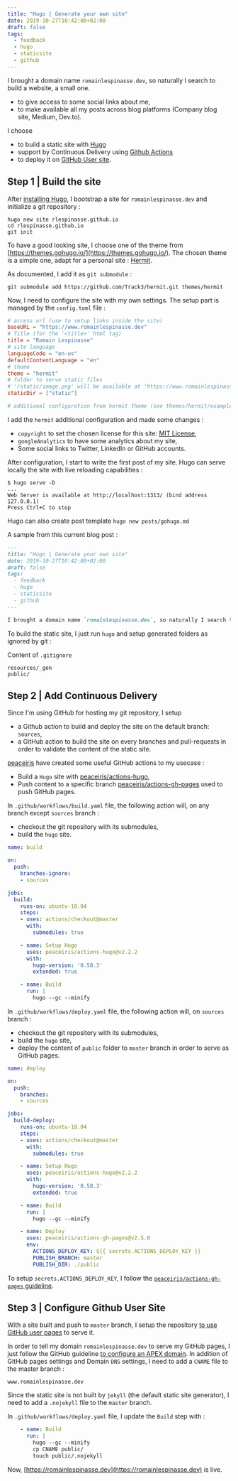 ```yaml
---
title: "Hugo | Generate your own site"
date: 2019-10-27T10:42:00+02:00
draft: false
tags:
  - feedback
  - hugo
  - staticsite
  - github
---
```


I brought a domain name `romainlespinasse.dev`, so naturally I search to build a website, a small one.

* to give access to some social links about me,
* to make available all my posts across blog platforms (Company blog site, Medium, Dev.to).

I choose

* to build a static site with [Hugo](https://gohugo.io/)
* support by Continuous Delivery using [Github Actions](https://github.com/features/actions)
* to deploy it on [GitHub User site](https://pages.github.com/).

## Step 1 | Build the site

After [installing Hugo](https://gohugo.io/getting-started/installing/), I bootstrap a site for `romainlespinasse.dev` and initialize a git repository :

```shell
hugo new site rlespinasse.github.io
cd rlespinasse.github.io
git init
```

To have a good looking site, I choose one of the theme from [https://themes.gohugo.io/](https://themes.gohugo.io/).
The chosen theme is a simple one, adapt for a personal site : [Hermit](https://github.com/Track3/hermit.git).

As documented, I add it as `git submodule` :

```shell
git submodule add https://github.com/Track3/hermit.git themes/hermit
```

Now, I need to configure the site with my own settings.
The setup part is managed by the `config.toml` file :

```toml
# access url (use to setup links inside the site)
baseURL = "https://www.romainlespinasse.dev"
# Title (for the '<title>' html tag)
title = "Romain Lespinasse"
# site language
languageCode = "en-us"
defaultContentLanguage = "en"
# theme
theme = "hermit"
# folder to serve static files
# '/static/image.png' will be available at 'https://www.romainlespinasse.dev/image.png'
staticDir = ["static"]

# additional configuration from hermit theme (see themes/hermit/exampleSite/config.toml)
```

I add the `hermit` additional configuration and made some changes :

* `copyright` to set the chosen license for this site: [MIT License](https://opensource.org/licenses/MIT),
* `googleAnalytics` to have some analytics about my site,
* Some social links to Twitter, LinkedIn or GitHub accounts.

After configuration, I start to write the first post of my site.
Hugo can serve locally the site with live reloading capabilities :

```shell
$ hugo serve -D
...
Web Server is available at http://localhost:1313/ (bind address 127.0.0.1)
Press Ctrl+C to stop
```

Hugo can also create post template `hugo new posts/gohugo.md`

A sample from this current blog post :

```md
---
title: "Hugo | Generate your own site"
date: 2019-10-27T10:42:00+02:00
draft: false
tags:
  - feedback
  - hugo
  - staticsite
  - github
---

I brought a domain name `romainlespinasse.dev`, so naturally I search to build a website, a small one.
```

To build the static site, I just run `hugo` and setup generated folders as ignored by git :

Content of `.gitignore`

```text
resources/_gen
public/
```

## Step 2 | Add Continuous Delivery

Since I'm using GitHub for hosting my git repository, I setup

* a Github action to build and deploy the site on the default branch: `sources`,
* a GitHub action to build the site on every branches and pull-requests in order to validate the content of the static site.

[peaceiris](https://github.com/peaceiris) have created some useful GitHub actions to my usecase :

* Build a `Hugo` site with [peaceiris/actions-hugo](https://github.com/peaceiris/actions-hugo),
* Push content to a specific branch [peaceiris/actions-gh-pages](https://github.com/peaceiris/actions-gh-pages) used to push GitHub pages.

In `.github/workflows/build.yaml` file, the following action will, on any branch except `sources` branch :

* checkout the git repository with its submodules,
* build the `hugo` site.

```yaml
name: build

on:
  push:
    branches-ignore:
    - sources

jobs:
  build:
    runs-on: ubuntu-18.04
    steps:
    - uses: actions/checkout@master
      with:
        submodules: true

    - name: Setup Hugo
      uses: peaceiris/actions-hugo@v2.2.2
      with:
        hugo-version: '0.58.3'
        extended: true

    - name: Build
      run: |
        hugo --gc --minify
```

In `.github/workflows/deploy.yaml` file, the following action will, on `sources` branch :

* checkout the git repository with its submodules,
* build the `hugo` site,
* deploy the content of `public` folder to `master` branch in order to serve as GitHub pages.

```yaml
name: deploy

on:
  push:
    branches:
    - sources

jobs:
  build-deploy:
    runs-on: ubuntu-18.04
    steps:
    - uses: actions/checkout@master
      with:
        submodules: true

    - name: Setup Hugo
      uses: peaceiris/actions-hugo@v2.2.2
      with:
        hugo-version: '0.58.3'
        extended: true

    - name: Build
      run: |
        hugo --gc --minify

    - name: Deploy
      uses: peaceiris/actions-gh-pages@v2.5.0
      env:
        ACTIONS_DEPLOY_KEY: ${{ secrets.ACTIONS_DEPLOY_KEY }}
        PUBLISH_BRANCH: master
        PUBLISH_DIR: ./public
```

To setup `secrets.ACTIONS_DEPLOY_KEY`, I follow the [`peaceiris/actions-gh-pages` guideline](https://github.com/peaceiris/actions-gh-pages#1-add-ssh-deploy-key).

## Step 3 | Configure Github User Site

With a site built and push to `master` branch, I setup the repository [to use GitHub user pages](https://help.github.com/en/github/working-with-github-pages) to serve it.

In order to tell my domain `romainlespinasse.dev` to serve my GitHub pages, I just follow the GitHub guideline [to configure an APEX domain](https://help.github.com/en/github/working-with-github-pages/managing-a-custom-domain-for-your-github-pages-site#configuring-an-apex-domain).
In addition of GitHub pages settings and Domain `DNS` settings, I need to add a `CNAME` file to the master branch :

```text
www.romainlespinasse.dev
```

Since the static site is not built by `jekyll` (the default static site generator), I need to add a `.nojekyll` file to the `master` branch.

In `.github/workflows/deploy.yaml` file, I update the `Build` step with :

```yaml
    - name: Build
      run: |
        hugo --gc --minify
        cp CNAME public/
        touch public/.nojekyll
```

Now, [https://romainlespinasse.dev](https://romainlespinasse.dev) is live.

